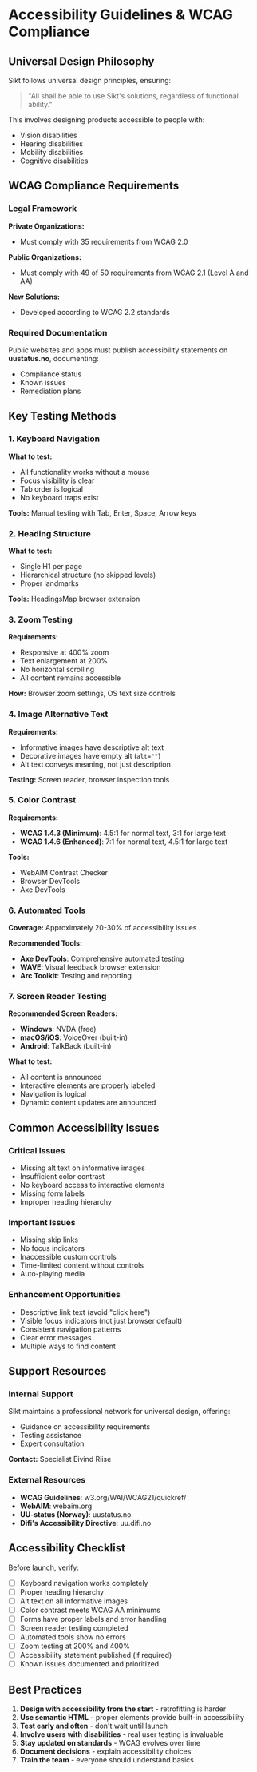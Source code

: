 # Accessibility Guidelines & WCAG Compliance

## Universal Design Philosophy

Sikt follows universal design principles, ensuring:

> "All shall be able to use Sikt's solutions, regardless of functional ability."

This involves designing products accessible to people with:
- Vision disabilities
- Hearing disabilities
- Mobility disabilities
- Cognitive disabilities

## WCAG Compliance Requirements

### Legal Framework

**Private Organizations:**
- Must comply with 35 requirements from WCAG 2.0

**Public Organizations:**
- Must comply with 49 of 50 requirements from WCAG 2.1 (Level A and AA)

**New Solutions:**
- Developed according to WCAG 2.2 standards

### Required Documentation

Public websites and apps must publish accessibility statements on **uustatus.no**, documenting:
- Compliance status
- Known issues
- Remediation plans

## Key Testing Methods

### 1. Keyboard Navigation
**What to test:**
- All functionality works without a mouse
- Focus visibility is clear
- Tab order is logical
- No keyboard traps exist

**Tools:** Manual testing with Tab, Enter, Space, Arrow keys

### 2. Heading Structure
**What to test:**
- Single H1 per page
- Hierarchical structure (no skipped levels)
- Proper landmarks

**Tools:** HeadingsMap browser extension

### 3. Zoom Testing
**Requirements:**
- Responsive at 400% zoom
- Text enlargement at 200%
- No horizontal scrolling
- All content remains accessible

**How:** Browser zoom settings, OS text size controls

### 4. Image Alternative Text
**Requirements:**
- Informative images have descriptive alt text
- Decorative images have empty alt (`alt=""`)
- Alt text conveys meaning, not just description

**Testing:** Screen reader, browser inspection tools

### 5. Color Contrast
**Requirements:**
- **WCAG 1.4.3 (Minimum)**: 4.5:1 for normal text, 3:1 for large text
- **WCAG 1.4.6 (Enhanced)**: 7:1 for normal text, 4.5:1 for large text

**Tools:**
- WebAIM Contrast Checker
- Browser DevTools
- Axe DevTools

### 6. Automated Tools
**Coverage:** Approximately 20-30% of accessibility issues

**Recommended Tools:**
- **Axe DevTools**: Comprehensive automated testing
- **WAVE**: Visual feedback browser extension
- **Arc Toolkit**: Testing and reporting

### 7. Screen Reader Testing
**Recommended Screen Readers:**
- **Windows**: NVDA (free)
- **macOS/iOS**: VoiceOver (built-in)
- **Android**: TalkBack (built-in)

**What to test:**
- All content is announced
- Interactive elements are properly labeled
- Navigation is logical
- Dynamic content updates are announced

## Common Accessibility Issues

### Critical Issues
- Missing alt text on informative images
- Insufficient color contrast
- No keyboard access to interactive elements
- Missing form labels
- Improper heading hierarchy

### Important Issues
- Missing skip links
- No focus indicators
- Inaccessible custom controls
- Time-limited content without controls
- Auto-playing media

### Enhancement Opportunities
- Descriptive link text (avoid "click here")
- Visible focus indicators (not just browser default)
- Consistent navigation patterns
- Clear error messages
- Multiple ways to find content

## Support Resources

### Internal Support
Sikt maintains a professional network for universal design, offering:
- Guidance on accessibility requirements
- Testing assistance
- Expert consultation

**Contact:** Specialist Eivind Riise

### External Resources
- **WCAG Guidelines**: w3.org/WAI/WCAG21/quickref/
- **WebAIM**: webaim.org
- **UU-status (Norway)**: uustatus.no
- **Difi's Accessibility Directive**: uu.difi.no

## Accessibility Checklist

Before launch, verify:
- [ ] Keyboard navigation works completely
- [ ] Proper heading hierarchy
- [ ] Alt text on all informative images
- [ ] Color contrast meets WCAG AA minimums
- [ ] Forms have proper labels and error handling
- [ ] Screen reader testing completed
- [ ] Automated tools show no errors
- [ ] Zoom testing at 200% and 400%
- [ ] Accessibility statement published (if required)
- [ ] Known issues documented and prioritized

## Best Practices

1. **Design with accessibility from the start** - retrofitting is harder
2. **Use semantic HTML** - proper elements provide built-in accessibility
3. **Test early and often** - don't wait until launch
4. **Involve users with disabilities** - real user testing is invaluable
5. **Stay updated on standards** - WCAG evolves over time
6. **Document decisions** - explain accessibility choices
7. **Train the team** - everyone should understand basics
